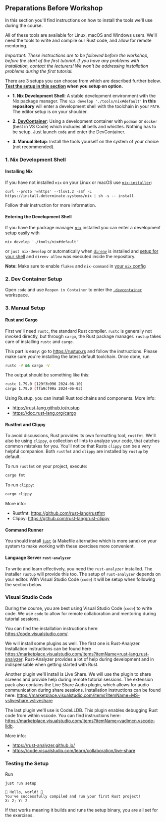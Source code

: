 ## Preparations Before Workshop

In this section you'll find instructions on how to install the tools we'll use
during the course.

All of these tools are available for Linux, macOS and Windows users. We'll need
the tools to write and compile our Rust code, and allow for remote mentoring.

_Important: These instructions are to be followed before the workshop, before
the start of the first tutorial._ _If you have any problems with installation,
contact the lecturers! We won't be addressing installation problems during the
first tutorial._

There are 3 setups you can choose from which are described further below.
**[Test the setup in this section](#testing-the-setup) when you setup on
option.**

- **1. Nix Development Shell**: A stable development environment with the Nix
  package manager. The `nix develop './tools/nix#default'` **in this
  repository** will enter a development shell with the toolchain in your `PATH`.
  The editor setup is on your shoulder.

- **2. [DevContainer](../.devcontainer)**: Using a development container with
  `podman` or `docker` (best in VS Code) which includes all bells and whistles.
  Nothing has to be setup. Just launch `code` and enter the DevContainer.

- **3. Manual Setup**: Install the tools yourself on the system of your choice
  (not recommended).

### 1. Nix Development Shell

#### Installing Nix

If you have not installed `nix` on your Linux or macOS use
[`nix-installer`](https://github.com/DeterminateSystems/nix-installer):

```shell
curl --proto '=https' --tlsv1.2 -sSf -L https://install.determinate.systems/nix | sh -s -- install
```

Follow their instruction for more information.

#### Entering the Development Shell

If you have the package manager
[`nix`](https://github.com/DeterminateSystems/nix-installer) installed you can
enter a development setup easily with

```shell
nix develop './tools/nix#default'
```

or `just nix-develop` or automatically when [`direnv`](https://direnv.net) is
installed and [setup for your shell](https://direnv.net/docs/hook.html) and
`direnv allow` was executed inside the repository.

**Note:** Make sure to enable `flakes` and `nix-command` in
[your `nix` config](https://nixos.wiki/wiki/Flakes#Other_Distros,_without_Home-Manager)

### 2. Dev Container Setup

Open `code` and use `Reopen in Container` to enter the
[`.devcontainer`](.devcontainer/devcontainer.json) workspace.

### 3. Manual Setup

#### Rust and Cargo

First we'll need `rustc`, the standard Rust compiler. `rustc` is generally not
invoked directly, but through `cargo`, the Rust package manager. `rustup` takes
care of installing `rustc` and `cargo`.

This part is easy: go to <https://rustup.rs> and follow the instructions. Please
make sure you're installing the latest default toolchain. Once done, run

```bash
rustc -V && cargo -V
```

The output should be something like this:

```bash
rustc 1.79.0 (129f3b996 2024-06-10)
cargo 1.79.0 (ffa9cf99a 2024-06-03)
```

Using Rustup, you can install Rust toolchains and components. More info:

- <https://rust-lang.github.io/rustup>
- <https://doc.rust-lang.org/cargo>

#### Rustfmt and Clippy

To avoid discussions, Rust provides its own formatting tool, `rustfmt`. We'll
also be using `clippy`, a collection of lints to analyze your code, that catches
common mistakes for you. You'll notice that Rusts `clippy` can be a very helpful
companion. Both `rustfmt` and `clippy` are installed by `rustup` by default.

To run `rustfmt` on your project, execute:

```bash
cargo fmt
```

To run `clippy`:

```bash
cargo clippy
```

More info:

- Rustfmt: <https://github.com/rust-lang/rustfmt>
- Clippy: <https://github.com/rust-lang/rust-clippy>

#### Command Runner

You should install [`just`](https://github.com/casey/just) (a Makefile
alternative which is more sane) on your system to make working with these
exercises more convenient.

#### Language Server `rust-analyzer`

To write and learn effectively, you need the `rust-analyzer` installed. The
installer `rustup` will provide this too. The setup of `rust-analyzer` depends
on your editor. With Visual Studio Code (`code`) it will be setup when following
the section below.

### Visual Studio Code

During the course, you are best using Visual Studio Code (`code`) to write code.
We use `code` to allow for remote collaboration and mentoring during tutorial
sessions.

You can find the installation instructions here:
<https://code.visualstudio.com/>.

We will install some plugins as well. The first one is Rust-Analyzer.
Installation instructions can be found here
<https://marketplace.visualstudio.com/items?itemName=rust-lang.rust-analyzer>.
Rust-Analyzer provides a lot of help during development and in indispensable
when getting started with Rust.

Another plugin we'll install is Live Share. We will use the plugin to share
screens and provide help during remote tutorial sessions. The extension pack
also contains the Live Share Audio plugin, which allows for audio communication
during share sessions. Installation instructions can be found here:
<https://marketplace.visualstudio.com/items?itemName=MS-vsliveshare.vsliveshare>

The last plugin we'll use is CodeLLDB. This plugin enables debugging Rust code
from within vscode. You can find instructions here:
<https://marketplace.visualstudio.com/items?itemName=vadimcn.vscode-lldb>.

More info:

- <https://rust-analyzer.github.io/>
- <https://code.visualstudio.com/learn/collaboration/live-share>

### Testing the Setup

Run

```
just run setup
```

```
🦀 Hello, world! 🦀
You've successfully compiled and run your first Rust project!
X: 2; Y: 2
```

If that works meaning it builds and runs the setup binary, you are all set for
the exercises.
